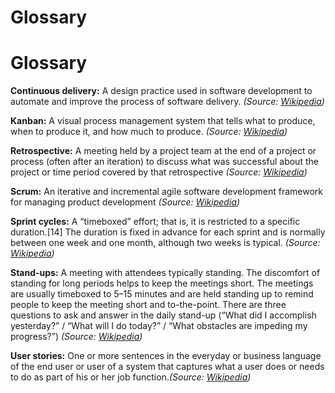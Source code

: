 # Glossary

# Glossary

**Continuous delivery:** A design practice used in software development to automate and improve the process of software delivery. *(Source: [Wikipedia](http://en.wikipedia.org/wiki/Continuous_delivery))*

**Kanban:** A visual process management system that tells what to produce, when to produce it, and how much to produce. *(Source: [Wikipedia](http://en.wikipedia.org/wiki/Kanban_(development)))*

**Retrospective:** A meeting held by a project team at the end of a project or process (often after an iteration) to discuss what was successful about the project or time period covered by that retrospective *(Source: [Wikipedia](http://en.wikipedia.org/wiki/Retrospective#Software_development))*

**Scrum:** An iterative and incremental agile software development framework for managing product development *(Source: [Wikipedia](http://en.wikipedia.org/wiki/Scrum_(software_development)))*

**Sprint cycles:** A “timeboxed” effort; that is, it is restricted to a specific duration.[14] The duration is fixed in advance for each sprint and is normally between one week and one month, although two weeks is typical. *(Source: [Wikipedia](http://en.wikipedia.org/wiki/Scrum_(software_development)#Sprint))*

**Stand-ups:** A meeting with attendees typically standing. The discomfort of standing for long periods helps to keep the meetings short. The meetings are usually timeboxed to 5–15 minutes and are held standing up to remind people to keep the meeting short and to-the-point. There are three questions to ask and answer in the daily stand-up (“What did I accomplish yesterday?” / “What will I do today?” / “What obstacles are impeding my progress?”) *(Source: [Wikipedia](http://en.wikipedia.org/wiki/Stand-up_meeting))*

**User stories:** One or more sentences in the everyday or business language of the end user or user of a system that captures what a user does or needs to do as part of his or her job function.*(Source: [Wikipedia](http://en.wikipedia.org/wiki/User_story))* 